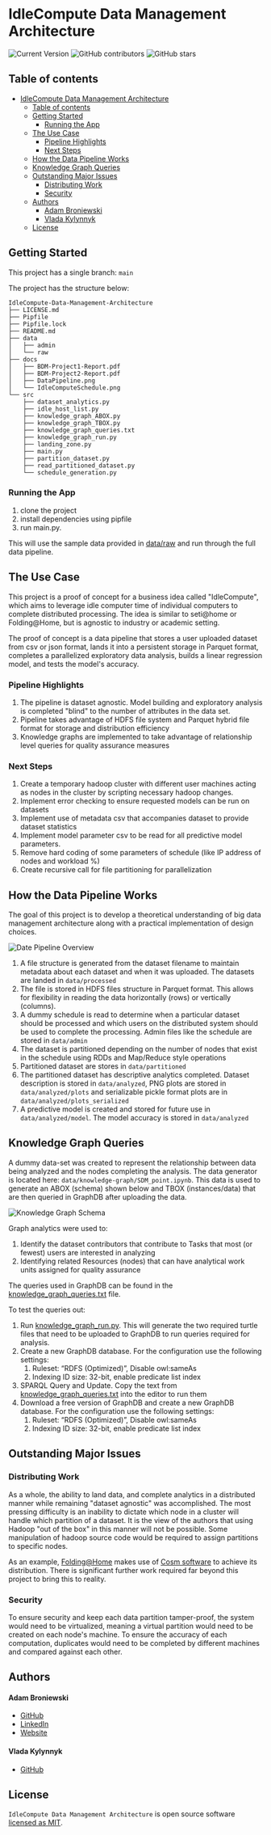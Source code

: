 # IdleCompute Data Management Architecture

![Current Version](https://img.shields.io/badge/version-v1.0-blue)
![GitHub contributors](https://img.shields.io/github/contributors/abroniewski/IdleCompute-Data-Management-Architecture)
![GitHub stars](https://img.shields.io/github/stars/abroniewski/IdleCompute-Data-Management-Architecture?style=social)

## Table of contents

- [IdleCompute Data Management Architecture](#idlecompute-data-management-architecture)
  * [Table of contents](#table-of-contents)
  * [Getting Started](#getting-started)
    + [Running the App](#running-the-app)
  * [The Use Case](#the-use-case)
    + [Pipeline Highlights](#pipeline-highlights)
    + [Next Steps](#next-steps)
  * [How the Data Pipeline Works](#how-the-data-pipeline-works)
  * [Knowledge Graph Queries](#knowledge-graph-queries)
  * [Outstanding Major Issues](#outstanding-major-issues)
    + [Distributing Work](#distributing-work)
    + [Security](#security)
  * [Authors](#authors)
      - [Adam Broniewski](#adam-broniewski)
      - [Vlada Kylynnyk](#vlada-kylynnyk)
  * [License](#license)

## Getting Started

This project has a single branch: `main`

The project has the structure below:

```	
IdleCompute-Data-Management-Architecture
├── LICENSE.md
├── Pipfile
├── Pipfile.lock
├── README.md
├── data
│   ├── admin
│   └── raw
├── docs
│   ├── BDM-Project1-Report.pdf
│   ├── BDM-Project2-Report.pdf
│   ├── DataPipeline.png
│   └── IdleComputeSchedule.png
└── src
    ├── dataset_analytics.py
    ├── idle_host_list.py
    ├── knowledge_graph_ABOX.py
    ├── knowledge_graph_TBOX.py
    ├── knowledge_graph_queries.txt
    ├── knowledge_graph_run.py
    ├── landing_zone.py
    ├── main.py
    ├── partition_dataset.py
    ├── read_partitioned_dataset.py
    └── schedule_generation.py
```

### Running the App

1. clone the project
2. install dependencies using pipfile
3. run main.py. 

This will use the sample data provided in [data/raw](https://github.com/abroniewski/IdleCompute-Data-Management-Architecture/tree/main/data/raw) and run through the full data pipeline.

## The Use Case

This project is a proof of concept for a business idea called "IdleCompute", which aims to leverage idle computer time of individual computers to complete distributed processing. The idea is similar to seti@home or Folding@Home, but is agnostic to industry or academic setting.

The proof of concept is a data pipeline that stores a user uploaded dataset from csv or json format, lands it into a persistent storage in Parquet format, completes a parallelized exploratory data analysis, builds a linear regression model, and tests the model's accuracy.

### Pipeline Highlights
1. The pipeline is dataset agnostic. Model building and exploratory analysis is completed "blind" to the number of attributes in the data set.
2. Pipeline takes advantage of HDFS file system and Parquet hybrid file format for storage and distribution efficiency
3. Knowledge graphs are implemented to take advantage of relationship level queries for quality assurance measures

### Next Steps
1. Create a temporary hadoop cluster with different user machines acting as nodes in the cluster by scripting necessary hadoop changes.
2. Implement error checking to ensure requested models can be run on datasets
3. Implement use of metadata csv that accompanies dataset to provide dataset statistics
4. Implement model parameter csv to be read for all predictive model parameters.
5. Remove hard coding of some parameters of schedule (like IP address of nodes and workload %)
6. Create recursive call for file partitioning for parallelization

## How the Data Pipeline Works

The goal of this project is to develop a theoretical understanding of big data management architecture along with a practical implementation of design choices.

![Date Pipeline Overview](docs/DataPipeline.jpg)

1. A file structure is generated from the dataset filename to maintain metadata about each dataset and when it was uploaded. The datasets are landed in `data/processed`
2. The file is stored in HDFS files structure in Parquet format. This allows for flexibility in reading the data horizontally (rows) or vertically (columns).
3. A dummy schedule is read to determine when a particular dataset should be processed and which users on the distributed system should be used to complete the processing. Admin files like the schedule are stored in `data/admin`
4. The dataset is partitioned depending on the number of nodes that exist in the schedule using RDDs and Map/Reduce style operations
5. Partitioned dataset are stores in `data/partitioned`
6. The partitioned dataset has descriptive analytics completed. Dataset description is stored in `data/analyzed`, PNG plots are stored in `data/analyzed/plots` and serializable pickle format plots are in `data/analyzed/plots_serialized`
7. A predictive model is created and stored for future use in `data/analyzed/model`. The model accuracy is stored in `data/analyzed`

## Knowledge Graph Queries
A dummy data-set was created to represent the relationship between data being analyzed and the nodes completing the analysis. The data generator is located here: `data/knowledge-graph/SDM_point.ipynb`. This data is used to generate an ABOX (schema) shown below and TBOX (instances/data) that are then queried in GraphDB after uploading the data.

![Knowledge Graph Schema](docs/IdleComputeSchedule.jpg)

Graph analytics were used to:
1. Identify the dataset contributors that contribute to Tasks that most (or fewest) users are interested in analyzing
2. Identifying related Resources (nodes) that can have analytical work units assigned for quality assurance

The queries used in GraphDB can be found in the [knowledge_graph_queries.txt](https://github.com/abroniewski/IdleCompute-Data-Management-Architecture/tree/main/src/knowledge_graph_queries.txt) file.

To test the queries out:
1. Run [knowledge_graph_run.py](https://github.com/abroniewski/IdleCompute-Data-Management-Architecture/tree/main/src/knowledge_graph_run.py).
This will generate the two required turtle files that need to be uploaded to GraphDB to run queries required for analysis.
2. Create a new GraphDB database. For the configuration use the following settings:
   1. Ruleset:  “RDFS (Optimized)”, Disable owl:sameAs 
   2. Indexing ID size: 32-bit, enable predicate list index
3. SPARQL Query and Update. Copy the text from [knowledge_graph_queries.txt](https://github.com/abroniewski/IdleCompute-Data-Management-Architecture/tree/main/src/knowledge_graph_queries.txt) into the editor to run them
4. Download a free version of GraphDB and create a new GraphDB database. For the configuration use the following settings:
   1. Ruleset:  “RDFS (Optimized)”, Disable owl:sameAs 
   2. Indexing ID size: 32-bit, enable predicate list index


## Outstanding Major Issues
### Distributing Work
As a whole, the ability to land data, and complete analytics in a distributed manner while remaining "dataset agnostic" was accomplished. The most pressing difficulty is an inability to dictate which node in a cluster will handle which partition of a dataset. It is the view of the authors that using Hadoop "out of the box" in this manner will not be possible. Some manipulation of hadoop source code would be required to assign partitions to specific nodes.

As an example, [Folding@Home](https://foldingathome.org/?lng=en) makes use of [Cosm software](https://en.wikipedia.org/wiki/Cosm_(software)) to achieve its distribution. There is significant further work required far beyond this project to bring this to reality. 

### Security
To ensure security and keep each data partition tamper-proof, the system would need to be virtualized, meaning a virtual partition would need to be created on each node's machine. To ensure the accuracy of each computation, duplicates would need to be completed by different machines and compared against each other.

## Authors

#### Adam Broniewski

* [GitHub](https://github.com/abroniewski)
* [LinkedIn](https://www.linkedin.com/in/abroniewski/)
* [Website](https://adambron.com)

#### Vlada Kylynnyk

* [GitHub](https://github.com/Vladka396)

## License

`IdleCompute Data Management Architecture` is open source software [licensed as MIT][license].

[license]: https://github.com/abroniewski/LICENSE.md
